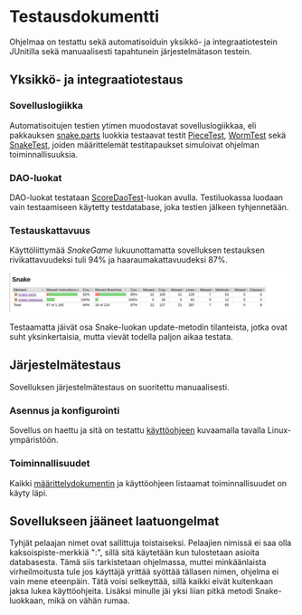 # Testausdokumentti

Ohjelmaa on testattu sekä automatisoiduin yksikkö- ja integraatiotestein JUnitilla sekä manuaalisesti tapahtunein järjestelmätason testein.

## Yksikkö- ja integraatiotestaus

### Sovelluslogiikka

Automatisoitujen testien ytimen muodostavat sovelluslogiikkaa, eli pakkauksen [snake.parts](https://github.com/hallssus/omt-harjoitustyo/tree/master/Snake/src/main/java/snake/parts) luokkia testaavat testit [PieceTest](https://github.com/hallssus/omt-harjoitustyo/blob/master/Snake/src/test/java/snake/parts/PieceTest.java), [WormTest](https://github.com/hallssus/omt-harjoitustyo/blob/master/Snake/src/test/java/snake/parts/WormTest.java) sekä [SnakeTest](https://github.com/hallssus/omt-harjoitustyo/blob/master/Snake/src/test/java/snake/parts/SnakeTest.java), joiden määrittelemät testitapaukset simuloivat ohjelman toiminnallisuuksia. 

### DAO-luokat

DAO-luokat testataan [ScoreDaoTest](https://github.com/hallssus/omt-harjoitustyo/blob/master/Snake/src/test/java/snake/database/ScoreDaoTest.java)-luokan avulla. Testiluokassa luodaan vain testaamiseen käytetty testdatabase, joka testien jälkeen tyhjennetään. 

### Testauskattavuus

Käyttöliittymää *SnakeGame* lukuunottamatta sovelluksen testauksen rivikattavuudeksi tuli 94% ja haaraumakattavuudeksi 87%.

![Testikattavuus](https://github.com/hallssus/omt-harjoitustyo/blob/master/dokumentaatio/kuvat/testikattavuus.png)

Testaamatta jäivät osa Snake-luokan update-metodin tilanteista, jotka ovat suht yksinkertaisia, mutta vievät todella paljon aikaa testata. 

## Järjestelmätestaus

Sovelluksen järjestelmätestaus on suoritettu manuaalisesti.

### Asennus ja konfigurointi

Sovellus on haettu ja sitä on testattu [käyttöohjeen](https://github.com/hallssus/omt-harjoitustyo/blob/master/dokumentaatio/kayttoohje.md) kuvaamalla tavalla Linux-ympäristöön.

### Toiminnallisuudet

Kaikki [määrittelydokumentin](https://github.com/hallssus/omt-harjoitustyo/blob/master/dokumentaatio/vaatimusmaarittely.md) ja käyttöohjeen listaamat toiminnallisuudet on käyty läpi. 

## Sovellukseen jääneet laatuongelmat

Tyhjät pelaajan nimet ovat sallittuja toistaiseksi. Pelaajien nimissä ei saa olla kaksoispiste-merkkiä ":", sillä sitä käytetään kun tulostetaan asioita databasesta. Tämä siis tarkistetaan ohjelmassa, muttei minkäänlaista virheilmoitusta tule jos käyttäjä yrittää syöttää tällasen nimen, ohjelma ei vain mene eteenpäin. Tätä voisi selkeyttää, sillä kaikki eivät kuitenkaan jaksa lukea käyttöohjeita.
Lisäksi minulle jäi yksi liian pitkä metodi Snake-luokkaan, mikä on vähän rumaa.


